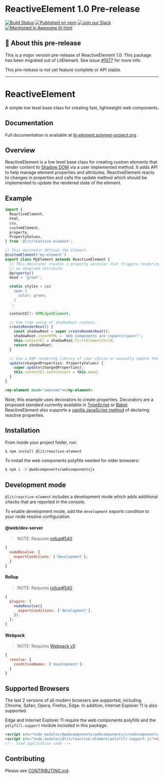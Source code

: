 # ReactiveElement 1.0 Pre-release

[![Build Status](https://github.com/polymer/lit-html/workflows/Tests/badge.svg?branch=lit-next)](https://github.com/Polymer/lit-html/actions?query=workflow%3ATests)
[![Published on npm](https://img.shields.io/npm/v/lit-element/next-major)](https://www.npmjs.com/package/lit-html)
[![Join our Slack](https://img.shields.io/badge/slack-join%20chat-4a154b.svg)](https://www.polymer-project.org/slack-invite)
[![Mentioned in Awesome lit-html](https://awesome.re/mentioned-badge.svg)](https://github.com/web-padawan/awesome-lit-html)

## 🚨 About this pre-release

This is a major version pre-release of ReactiveElement 1.0. This package
has been migrated out of LitElement. See issue
[#1077](https://github.com/Polymer/lit-element/issues/1077) for more info.

This pre-release is not yet feature complete or API stable.

<hr>

# ReactiveElement

A simple low level base class for creating fast, lightweight web components.

## Documentation

Full documentation is available at [lit-element.polymer-project.org](https://lit-element.polymer-project.org).

## Overview

ReactiveElement is a low level base class for creating custom elements that
render content to [Shadow DOM](https://developer.mozilla.org/en-US/docs/Web/Web_Components/Using_shadow_DOM)
via a user implemented method. It adds API to help manage element properties and
attributes. ReactiveElement reacts to changes in properties and calls the update
method which should be implemented to update the rendered state of the element.

## Example

```ts
import {
  ReactiveElement,
  html,
  css,
  customElement,
  property,
  PropertyValues,
} from '@lit/reactive-element';

// This decorator defines the element.
@customElement('my-element')
export class MyElement extends ReactiveElement {
  // This decorator creates a property accessor that triggers rendering and
  // an observed attribute.
  @property()
  mood = 'great';

  static styles = css`
    span {
      color: green;
    }
  `;

  contentEl?: HTMLSpanElement;

  // One time setup of shadowRoot content.
  createRenderRoot() {
    const shadowRoot = super.createRenderRoot();
    shadowRoot.innerHTML = `Web Components are <span></span>!`;
    this.contentEl = shadowRoot.firstElementChild;
    return shadowRoot;
  }

  // Use a DOM rendering library of your choice or manually update the DOM.
  update(changedProperties: PropertyValues) {
    super.update(changedProperties);
    this.contentEl.textContent = this.mood;
  }
}
```

```html
<my-element mood="awesome"></my-element>
```

Note, this example uses decorators to create properties. Decorators are a proposed
standard currently available in [TypeScript](https://www.typescriptlang.org/) or [Babel](https://babeljs.io/docs/en/babel-plugin-proposal-decorators). ReactiveElement also supports a [vanilla JavaScript method](https://lit-element.polymer-project.org/guide/properties#declare) of declaring reactive properties.

## Installation

From inside your project folder, run:

```bash
$ npm install @lit/reactive-element
```

To install the web components polyfills needed for older browsers:

```bash
$ npm i -D @webcomponents/webcomponentsjs
```

## Development mode

`@lit/reactive-element` includes a development mode which adds additional checks that are
reported in the console.

To enable development mode, add the `development` exports condition to your node
resolve configuration.

#### @web/dev-server

> NOTE: Requires [rollup#540](https://github.com/rollup/plugins/pull/540)

```js
{
  nodeResolve: {
    exportConditions: ['development'];
  }
}
```

#### Rollup

> NOTE: Requires [rollup#540](https://github.com/rollup/plugins/pull/540)

```js
{
  plugins: [
    nodeResolve({
      exportConditions: ['development'],
    }),
  ];
}
```

#### Webpack

> NOTE: Requires [Webpack v5](https://webpack.js.org/migrate/5/)

```js
{
  resolve: {
    conditionNames: ['development'];
  }
}
```

## Supported Browsers

The last 2 versions of all modern browsers are supported, including
Chrome, Safari, Opera, Firefox, Edge. In addition, Internet Explorer 11 is also supported.

Edge and Internet Explorer 11 require the web components polyfills and the
`polyfill-support` module included in this package.

```html
<script src="node_modules/@webcomponents/webcomponentsjs/webcomponents-loader.js"></script>
<script src="node_modules/@lit/reactive-element/polyfill-support.js"></script>
<!-- load application code -->
```

## Contributing

Please see [CONTRIBUTING.md](./CONTRIBUTING.md).
